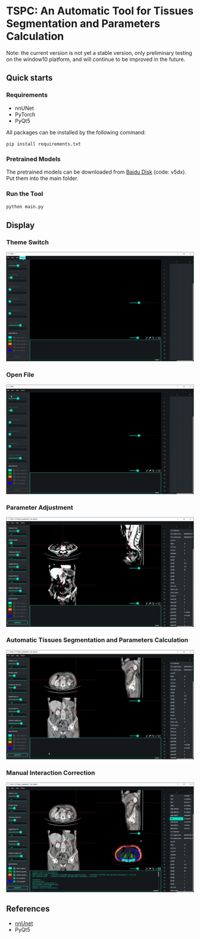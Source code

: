 # TSPC: An Automatic Tool for Tissues Segmentation and Parameters Calculation

Note: the current version is not yet a stable version, only preliminary testing on the window10 platform, and will continue to be improved in the future.

## Quick starts

### Requirements
- nnUNet
- PyTorch
- PyQt5

All packages can be installed by the following command:
```
pip install requirements.txt
```

### Pretrained Models
The pretrained models can be downloaded from [Baidu Disk](https://pan.baidu.com/s/1mZAOUanQPBp6GMh8olZDTA) (code: v5dx). Put them into the main folder.

### Run the Tool
```
python main.py
```

## Display

### Theme Switch
![theme](Gifs/theme.gif)

### Open File
![file](Gifs/file.gif)

### Parameter Adjustment
![select](Gifs/select.gif)

### Automatic Tissues Segmentation and Parameters Calculation
![generate](Gifs/generate.gif)

### Manual Interaction Correction
![refine](Gifs/refine.gif)

## References
- [nnUnet](https://github.com/MIC-DKFZ/nnunet)
- PyQt5